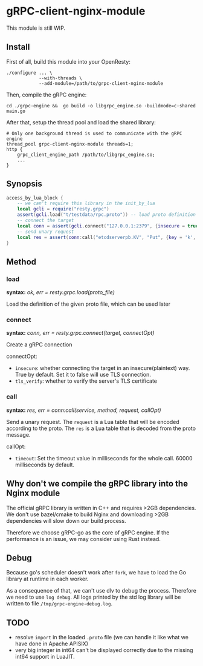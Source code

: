 # gRPC-client-nginx-module

This module is still WIP.

## Install

First of all, build this module into your OpenResty:

```shell
./configure ... \
            --with-threads \
            --add-module=/path/to/grpc-client-nginx-module
```

Then, compile the gRPC engine:

```shell
cd ./grpc-engine &&  go build -o libgrpc_engine.so -buildmode=c-shared main.go
```

After that, setup the thread pool and load the shared library:

```nginx
# Only one background thread is used to communicate with the gRPC engine
thread_pool grpc-client-nginx-module threads=1;
http {
    grpc_client_engine_path /path/to/libgrpc_engine.so;
    ...
}
```

## Synopsis

```lua
access_by_lua_block {
    -- we can't require this library in the init_by_lua
    local gcli = require("resty.grpc")
    assert(gcli.load("t/testdata/rpc.proto")) -- load proto definition into the library
    -- connect the target
    local conn = assert(gcli.connect("127.0.0.1:2379", {insecure = true}))
    -- send unary request
    local res = assert(conn:call("etcdserverpb.KV", "Put", {key = 'k', value = 'v'}))
}
```

## Method

### load

**syntax:** *ok, err = resty.grpc.load(proto_file)*

Load the definition of the given proto file, which can be used later

### connect

**syntax:** *conn, err = resty.grpc.connect(target, connectOpt)*

Create a gRPC connection

connectOpt:

* `insecure`: whether connecting the target in an insecure(plaintext) way.
True by default. Set it to false will use TLS connection.
* `tls_verify`: whether to verify the server's TLS certificate

### call

**syntax:** *res, err = conn:call(service, method, request, callOpt)*

Send a unary request.
The `request` is a Lua table that will be encoded according to the proto.
The `res` is a Lua table that is decoded from the proto message.

callOpt:

* `timeout`: Set the timeout value in milliseconds for the whole call.
60000 milliseconds by default.

## Why don't we compile the gRPC library into the Nginx module

The official gRPC library is written in C++ and requires >2GB dependencies.
We don't use bazel/cmake to build Nginx and downloading >2GB dependencies will
slow down our build process.

Therefore we choose gRPC-go as the core of gRPC engine. If the performance is
an issue, we may consider using Rust instead.

## Debug

Because go's scheduler doesn't work after `fork`, we have to load the Go library
at runtime in each worker.

As a consequence of that, we can't use dlv to debug the process. Therefore we need
to use `log debug`. All logs printed by the std log library will be written to file
`/tmp/grpc-engine-debug.log`.

## TODO

* resolve `import` in the loaded `.proto` file
(we can handle it like what we have done in Apache APISIX)
* very big integer in int64 can't be displayed correctly due to the missing int64
support in LuaJIT.
